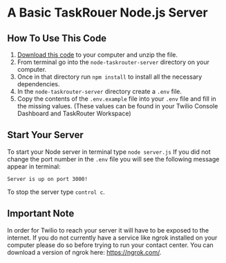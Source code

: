 # A Basic TaskRouer Node.js Server

## How To Use This Code
1. [Download this code](https://github.com/TwilioTraining/basic-taskrouter-node-server/archive/master.zip) to your computer and unzip the file.
2. From terminal go into the `node-taskrouter-server` directory on your computer.
3. Once in that directory run `npm install` to install all the necessary dependencies.
4. In the `node-taskrouter-server` directory create a `.env` file.
5. Copy the contents of the `.env.example` file into your `.env` file and fill in the missing values. (These values can be found in your Twilio Console Dashboard and TaskRouter Workspace)

## Start Your Server
To start your Node server in terminal type `node server.js`
If you did not change the port number in the `.env` file you will see the following message appear in terminal:
```text
Server is up on port 3000!
```
To stop the server type `control c`.

## Important Note
In order for Twilio to reach your server it will have to be exposed to the internet. If you do not currently have a service like ngrok installed on your computer please do so before trying to run your contact center. You can download a version of ngrok here: https://ngrok.com/.